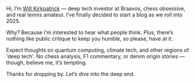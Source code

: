 Hi, I’m [Will Kirkpatrick](https://www.linkedin.com/in/w-kirkpatrick/) — deep tech investor at Braavos, chess obsessive, and real tennis amateur. I’ve finally decided to start a blog as we roll into 2025.

Why? Because I'm interested to hear what people think. Plus, there’s nothing like public critique to keep you humble, so please, have at it.

Expect thoughts on quantum computing, climate tech, and other regions of 'deep tech'. No chess analysis, F1 commentary, or denim origin stories — though, believe me, it’s tempting.

Thanks for dropping by. Let’s dive into the deep end.
